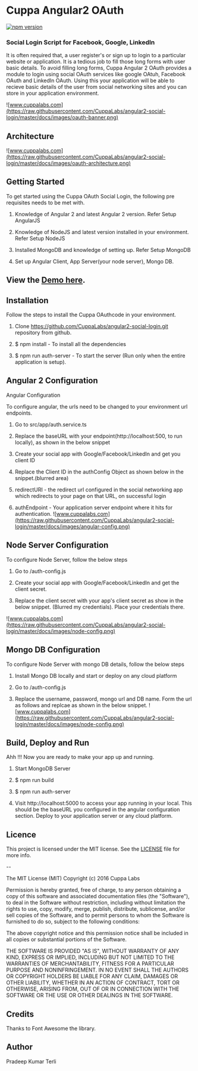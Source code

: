 # Cuppa Angular2 OAuth
[![npm version](https://img.shields.io/npm/v/cuppa-angular2-oauth.svg)](https://www.npmjs.com/package/cuppa-angular2-oauth)

### Social Login Script for Facebook, Google, LinkedIn
It is often required that, a user register's or sign up to login to a particular website or application. It is a tedious job to fill those long forms with user basic details. To avoid filling long forms, Cuppa Angular 2 OAuth provides a module to login using social OAuth services like google OAtuh, Facebook OAuth and LinkedIn OAuth. Using this your application will be able to recieve basic details of the user from social networking sites and you can store in your application environment.

![www.cuppalabs.com](https://raw.githubusercontent.com/CuppaLabs/angular2-social-login/master/docs/images/oauth-banner.png)

## Architecture
![www.cuppalabs.com](https://raw.githubusercontent.com/CuppaLabs/angular2-social-login/master/docs/images/oauth-architecture.png)


## Getting Started
To get started using the Cuppa OAuth Social Login, the following pre requisites needs to be met with.

1) Knowledge of Angular 2 and latest Angular 2 version. Refer Setup AngularJS

2) Knowledge of NodeJS and latest version installed in your environment. Refer Setup NodeJS

3) Installed MongoDB and knowledge of setting up. Refer Setup MongoDB

4) Set up Angular Client, App Server(your node server), Mongo DB.

## View the [Demo here](https://cuppa-angular2-oauth.herokuapp.com/login).

## Installation
Follow the steps to install the Cuppa OAuthcode in your environment.

1) Clone https://github.com/CuppaLabs/angular2-social-login.git repository from github.

2) $ npm install - To install all the dependencies

3) $ npm run auth-server - To start the server (Run only when the entire application is setup).

## Angular 2 Configuration
Angular Configuration

To configure angular, the urls need to be changed to your environment url endpoints.

1) Go to src/app/auth.service.ts

2) Replace the baseURL with your endpoint(http://localhost:500, to run locally), as shown in the below snippet

3) Create your social app with Google/Facebook/LinkedIn and get you client ID

4) Replace the Client ID in the authConfig Object as shown below in the snippet.(blurred area)

4) redirectURI - the redirect url configured in the social networking app which redirects to your page on that URL, on successful login

5) authEndpoint - Your application server endpoint where it hits for authentication. 
![www.cuppalabs.com](https://raw.githubusercontent.com/CuppaLabs/angular2-social-login/master/docs/images/angular-config.png)

## Node Server Configuration
To configure Node Server, follow the below steps 

1) Go to /auth-config.js

2) Create your social app with Google/Facebook/LinkedIn and get the client secret.

3) Replace the client secret with your app's client secret as show in the below snippet. (Blurred my credentials). Place your credentials there.

![www.cuppalabs.com](https://raw.githubusercontent.com/CuppaLabs/angular2-social-login/master/docs/images/node-config.png)

## Mongo DB Configuration

To configure Node Server with mongo DB details, follow the below steps 

1) Install Mongo DB locally and start or deploy on any cloud platform

2) Go to /auth-config.js

3) Replace the username, password, mongo url and DB name. Form the url as follows and replcae as shown in the below snippet.
![www.cuppalabs.com](https://raw.githubusercontent.com/CuppaLabs/angular2-social-login/master/docs/images/node-config.png)

## Build, Deploy and Run
Ahh !!! Now you are ready to make your app up and running.

1) Start MongoDB Server

2) $ npm run build 

3) $ npm run auth-server 

4) Visit http://localhost:5000 to access your app running in your local. This should be the baseURL you configured in the angular configuration section.
Deploy to your application server or any cloud platform.


## Licence

This project is licensed under the MIT license. See the [LICENSE](LICENSE) file for more info.

--

The MIT License (MIT)
Copyright (c) 2016 Cuppa Labs

Permission is hereby granted, free of charge, to any person obtaining a copy
of this software and associated documentation files (the "Software"), to deal
in the Software without restriction, including without limitation the rights
to use, copy, modify, merge, publish, distribute, sublicense, and/or sell
copies of the Software, and to permit persons to whom the Software is
furnished to do so, subject to the following conditions:

The above copyright notice and this permission notice shall be included in
all copies or substantial portions of the Software.

THE SOFTWARE IS PROVIDED "AS IS", WITHOUT WARRANTY OF ANY KIND, EXPRESS OR
IMPLIED, INCLUDING BUT NOT LIMITED TO THE WARRANTIES OF MERCHANTABILITY,
FITNESS FOR A PARTICULAR PURPOSE AND NONINFRINGEMENT. IN NO EVENT SHALL THE
AUTHORS OR COPYRIGHT HOLDERS BE LIABLE FOR ANY CLAIM, DAMAGES OR OTHER
LIABILITY, WHETHER IN AN ACTION OF CONTRACT, TORT OR OTHERWISE, ARISING FROM,
OUT OF OR IN CONNECTION WITH THE SOFTWARE OR THE USE OR OTHER DEALINGS IN
THE SOFTWARE.

## Credits
Thanks to Font Awesome the library.

## Author
Pradeep Kumar Terli

